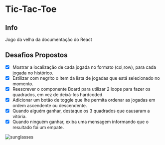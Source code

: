 # Tic-Tac-Toe

## Info
Jogo da velha da documentação do React

## Desafios Propostos

 - [x] Mostrar a localização de cada jogada no formato (col,row), para cada jogada no histórico.
 - [x] Estilizar com negrito o item da lista de jogadas que está selecionado no momento.
 - [x] Reescrever o componente Board para utilizar 2 loops para fazer os quadrados, em vez de deixá-los hardcoded.
 - [x] Adicionar um botão de toggle que lhe permita ordenar as jogadas em ordem ascendente ou descendente.
 - [x] Quando alguém ganhar, destaque os 3 quadrados que causaram a vitória.
 - [x] Quando ninguém ganhar, exiba uma mensagem informando que o resultado foi um empate.

![sunglasses](https://github.githubassets.com/images/icons/emoji/unicode/1f60e.png)
